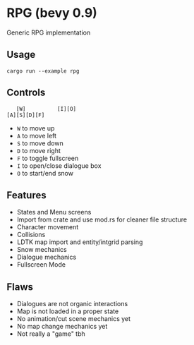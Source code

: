 # RPG (bevy 0.9)

Generic RPG implementation

## Usage
```
cargo run --example rpg
```

## Controls

```
   [W]          [I][O]
[A][S][D][F]
```

- `W` to move up
- `A` to move left
- `S` to move down
- `D` to move right
- `F` to toggle fullscreen
- `I` to open/close dialogue box
- `O` to start/end snow

## Features
- States and Menu screens
- Import from crate and use mod.rs for cleaner file structure
- Character movement
- Collisions
- LDTK map import and entity/intgrid parsing
- Snow mechanics
- Dialogue mechanics
- Fullscreen Mode

## Flaws
- Dialogues are not organic interactions
- Map is not loaded in a proper state
- No animation/cut scene mechanics yet
- No map change mechanics yet
- Not really a "game" tbh
